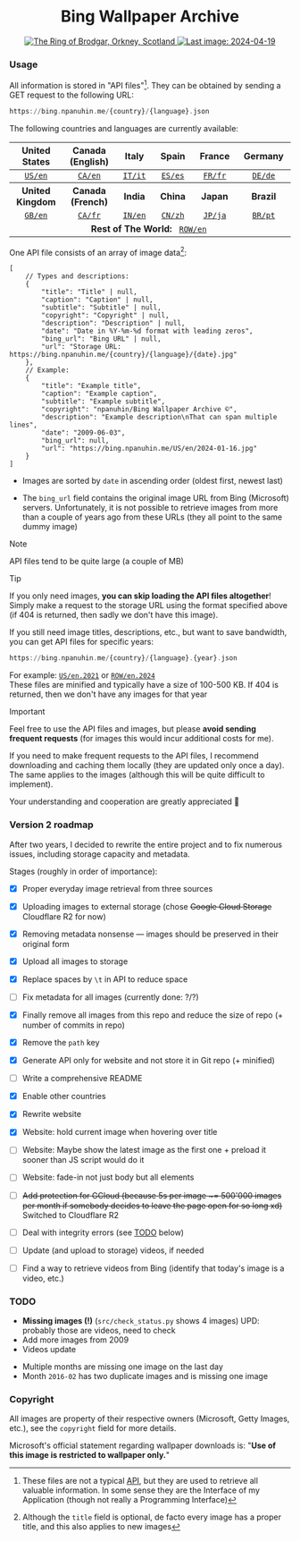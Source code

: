 <h1 align="center">Bing Wallpaper Archive</h1>

<div align="center">
    <a id="last_image_link" href="https://bing.npanuhin.me/US/en/2024-04-19.jpg">
        <img id="last_image" title="The Ring of Brodgar, Orkney, Scotland" alt="The Ring of Brodgar, Orkney, Scotland" src="https://bing.npanuhin.me/US/en/2024-04-19.jpg">
        <img id="last_image_badge" alt="Last image: 2024-04-19" src="https://img.shields.io/badge/Last_image-2024--04--19-informational?style=flat">
    </a>
</div>

### Usage

All information is stored in "API files"[^1]. They can be obtained by sending a GET request to the following URL:

```haskell
https://bing.npanuhin.me/{country}/{language}.json
```
<!-- https://bing.npanuhin.me/{country}/{language}.url.json  # Only dates and urls (format description below) -->

The following countries and languages are currently available:
<table>
    <thead>
        <tr>
            <th width="500px">United States</th>
            <th width="500px">Canada (English)</th>
            <th width="500px">Italy</th>
            <th width="500px">Spain</th>
            <th width="500px">France</th>
            <th width="500px">Germany</th>
        </tr>
    </thead>
    <tbody>
        <tr>
            <td align="center" title="United States: in English">
                <a href="https://bing.npanuhin.me/US/en.json"><code>US/en</code></a>
            </td>
            <td align="center" title="Canada: in English">
                <a href="https://bing.npanuhin.me/CA/en.json"><code>CA/en</code></a>
            </td>
            <td align="center" title="Italy: in Italian">
                <a href="https://bing.npanuhin.me/IT/it.json"><code>IT/it</code></a>
            </td>
            <td align="center" title="Spain: in Spanish">
                <a href="https://bing.npanuhin.me/ES/es.json"><code>ES/es</code></a>
            </td>
            <td align="center" title="France: in French">
                <a href="https://bing.npanuhin.me/FR/fr.json"><code>FR/fr</code></a>
            </td>
            <td align="center" title="Germany: in German">
                <a href="https://bing.npanuhin.me/DE/de.json"><code>DE/de</code></a>
            </td>
        </tr>
        <tr>
            <th>United Kingdom</th>
            <th>Canada (French)</th>
            <th>India</th>
            <th>China</th>
            <th>Japan</th>
            <th>Brazil</th>
        </tr>
        <tr>
            <td align="center" title="United Kingdom: in English">
                <a href="https://bing.npanuhin.me/GB/en.json"><code>GB/en</code></a>
            </td>
            <td align="center" title="Canada: in French">
                <a href="https://bing.npanuhin.me/CA/fr.json"><code>CA/fr</code></a>
            </td>
            <td align="center" title="India: in English">
                <a href="https://bing.npanuhin.me/IN/en.json"><code>IN/en</code></a>
            </td>
            <td align="center" title="China: in Chinese">
                <a href="https://bing.npanuhin.me/CN/zh.json"><code>CN/zh</code></a>
            </td>
            <td align="center" title="Japan: in Japanese">
                <a href="https://bing.npanuhin.me/JP/ja.json"><code>JP/ja</code></a>
            </td>
            <td align="center" title="Brazil: in Portuguese">
                <a href="https://bing.npanuhin.me/BR/pt.json"><code>BR/pt</code></a>
            </td>
        </tr>
        <tr>
            <td colspan="6" align="center" title="Rest of The World: in English">
                <b>Rest of The World:</b>   <a href="https://bing.npanuhin.me/ROW/en.json"><code>ROW/en</code></a> 
            </td>
        </tr>
    </tbody>
</table>


One API file consists of an array of image data[^2]:
```jsonc
[
    // Types and descriptions:
    {
        "title": "Title" | null,
        "caption": "Caption" | null,
        "subtitle": "Subtitle" | null,
        "copyright": "Copyright" | null,
        "description": "Description" | null,
        "date": "Date in %Y-%m-%d format with leading zeros",
        "bing_url": "Bing URL" | null,
        "url": "Storage URL: https://bing.npanuhin.me/{country}/{language}/{date}.jpg"
    },
    // Example:
    {
        "title": "Example title",
        "caption": "Example caption",
        "subtitle": "Example subtitle",
        "copyright": "npanuhin/Bing Wallpaper Archive ©",
        "description": "Example description\nThat can span multiple lines",
        "date": "2009-06-03",
        "bing_url": null,
        "url": "https://bing.npanuhin.me/US/en/2024-01-16.jpg"
    }
]
```

- Images are sorted by `date` in ascending order (oldest first, newest last)

- The `bing_url` field contains the original image URL from Bing (Microsoft) servers. Unfortunately, it is not possible to retrieve images from more than a couple of years ago from these URLs (they all point to the same dummy image)

<!-- URL API files are minified and contain only `date` field as key and `url` field as value (to save space as much as possible):
```jsonc
{"2009-06-03":"https://bing.npanuhin.me/US/en/2009-06-03.jpg","...":"...",}
``` -->

> [!NOTE]
> API files tend to be quite large (a couple of MB)

> [!TIP]
> If you only need images, **you can skip loading the API files altogether**! Simply make a request to the storage URL using the format specified above (if 404 is returned, then sadly we don't have this image).
>
> If you still need image titles, descriptions, etc., but want to save bandwidth, you can get API files for specific years:
> ```haskell
> https://bing.npanuhin.me/{country}/{language}.{year}.json
> ```
> For example: <a href="https://bing.npanuhin.me/US/en.2021.json"><code>US/en.2021</code></a> or <a href="https://bing.npanuhin.me/ROW/en.2024.json"><code>ROW/en.2024</code></a><br>
> These files are minified and typically have a size of 100-500 KB. If 404 is returned, then we don't have any images for that year


<!-- >
> **Pro tip**:  
> If you only need images, **you can skip loading the API files altogether**! Simply make a request to the storage URL using the format specified above (if 404 is returned, then sadly we don't have this image) -->


<!-- If you don't need image titles, descriptions, etc., you can use the URL API file, which is *only about 13% the size* of the full API file: -->
<!-- > [!TIP]
> If you only need images, **you can skip loading the API files altogether**! Simply make a request to the storage URL using the format specified above (if 404 is returned, then sadly we don't have this image) -->

> [!IMPORTANT]
> Feel free to use the API files and images, but please **avoid sending frequent requests** (for images this would incur additional costs for me).
>
> If you need to make frequent requests to the API files, I recommend downloading and caching them locally (they are updated only once a day). The same applies to the images (although this will be quite difficult to implement).
>
> Your understanding and cooperation are greatly appreciated 🙂


### Version 2 roadmap

After two years, I decided to rewrite the entire project and to fix numerous issues, including storage capacity and metadata.

Stages (roughly in order of importance):

- [x] Proper everyday image retrieval from three sources
- [x] Uploading images to external storage (chose ~~Google Cloud Storage~~ Cloudflare R2 for now)
- [x] Removing metadata nonsense — images should be preserved in their original form
- [x] Upload all images to storage
- [x] Replace spaces by `\t` in API to reduce space
- [ ] Fix metadata for all images (currently done: ?/?)
- [x] Finally remove all images from this repo and reduce the size of repo (+ number of commits in repo)
- [x] Remove the `path` key
- [x] Generate API only for website and not store it in Git repo (+ minified)
- [ ] Write a comprehensive README
- [x] Enable other countries
- [x] Rewrite website
- [x] Website: hold current image when hovering over title
- [ ] Website: Maybe show the latest image as the first one + preload it sooner than JS script would do it
- [ ] Website: fade-in not just body but all elements
- [ ] ~~Add protection for GCloud (because 5s per image \~= 500'000 images per month if somebody decides to leave the page open for so long xd)~~ Switched to Cloudflare R2
- [ ] Deal with integrity errors (see [TODO](#todo) below)
- [ ] Update (and upload to storage) videos, if needed
- [ ] Find a way to retrieve videos from Bing (identify that today's image is a video, etc.)


### TODO

- **Missing images (!)** (`src/check_status.py` shows 4 images)
    UPD: probably those are videos, need to check
- Add more images from 2009
- Videos update

<!-- -  `2016-06-05` copyright: `© Heinz Wohner/Getty Images` vs `© Richard Du Toit/Minden Pictures` -->

- Multiple months are missing one image on the last day
- Month `2016-02` has two duplicate images and is missing one image


### Copyright

All images are property of their respective owners (Microsoft, Getty Images, etc.), see the `copyright` field for more details.

Microsoft's official statement regarding wallpaper downloads is: "**Use of this image is restricted to wallpaper only.**"


[^1]: These files are not a typical [API](https://en.wikipedia.org/wiki/API), but they are used to retrieve all valuable information. In some sense they are the Interface of my Application (though not really a Programming Interface)

[^2]: Although the `title` field is optional, de facto every image has a proper title, and this also applies to new images
